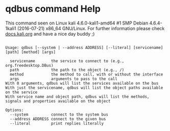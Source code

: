 # qdbus command Help
 
 This command seen on Linux kali 4.6.0-kali1-amd64 #1 SMP Debian 4.6.4-1kali1 (2016-07-21) x86_64 GNU/Linux. For further information please check [docs.kali.org](docs.kali.org) and have a nice day buddy ;) 

~~~

Usage: qdbus [--system | --address ADDRESS] [--literal] [servicename] [path] [method] [args]

  servicename       the service to connect to (e.g., org.freedesktop.DBus)
  path              the path to the object (e.g., /)
  method            the method to call, with or without the interface
  args              arguments to pass to the call
With 0 arguments, qdbus will list the services available on the bus
With just the servicename, qdbus will list the object paths available on the service
With service name and object path, qdbus will list the methods, signals and properties available on the object

Options:
  --system          connect to the system bus
  --address ADDRESS connect to the given bus
  --literal         print replies literally

~~~
